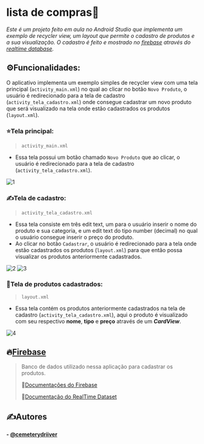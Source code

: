 # lista de compras🛒
 _Este é um projeto feito em aula no Android Studio que implementa um exemplo de recycler view, um layout que permite o cadastro de produtos e a sua visualização. O cadastro é feito e mostrado no [firebase](https://firebase.google.com/?hl=pt-br) através do [realtime database](https://firebase.google.com/docs/database?hl=pt-br)._
 
## ⚙️Funcionalidades:
O aplicativo implementa um exemplo simples de recycler view com uma tela principal (`activity_main.xml`) no qual ao clicar no botão `Novo Produto`, o usuário é redirecionado para a tela de cadastro (`activity_tela_cadastro.xml`) onde consegue cadastrar um novo produto que será visualizado na tela onde estão cadastrados os produtos (`layout.xml`).

### ⭐Tela principal:
>`activity_main.xml`
- Essa tela possui um botão chamado `Novo Produto` que ao clicar, o usuário é redirecionado para a tela de cadastro (`activity_tela_cadastro.xml`).

![1](https://github.com/cemeterydriiver/listaCompras/assets/102593108/718c989a-fac3-49d7-bc51-ecf39945a278)



### ✍️Tela de cadastro:
>`activity_tela_cadastro.xml`
- Essa tela consiste em três edit text, um para o usuário inserir o nome do produto e sua categoria, e um edit text do tipo number (decimal) no qual o usuário consegue inserir o preço do produto.
- Ao clicar no botão `Cadastrar`, o usuário é redirecionado para a tela onde estão cadastrados os produtos (`layout.xml`) para que então possa visualizar os produtos anteriormente cadastrados.


![2](https://github.com/cemeterydriiver/listaCompras/assets/102593108/e7fa0fec-3cc7-4133-bd69-6d343cbb8367)
![3](https://github.com/cemeterydriiver/listaCompras/assets/102593108/0aa95117-8a2e-4dac-9e73-e500df48cf23)




### 📂Tela de produtos cadastrados:
>`layout.xml`
- Essa tela contém os produtos anteriormente cadastrados na tela de cadastro (`activity_tela_cadastro.xml`), aqui o produto é visualizado com seu respectivo **nome**, **tipo** e **preço** através de um **_CardView_**.

![4](https://github.com/cemeterydriiver/listaCompras/assets/102593108/fcf3d8dd-3116-4378-a1a2-19868bc23019)


## 🔥[Firebase](https://firebase.google.com/?hl=pt-br)
> Banco de dados utilizado nessa aplicação para cadastrar os produtos.
> 
> 📄[Documentações do Firebase](https://firebase.google.com/docs?hl=pt-br)
> 
> 📄[Documentação do RealTime Dataset](https://firebase.google.com/docs/database?hl=pt-br)


## ✍️Autores

__- [@cemeterydriiver](https://www.github.com/cemeterydriiver)__


